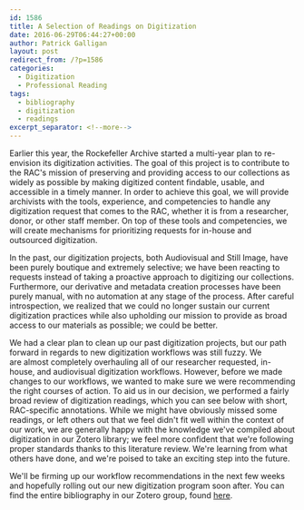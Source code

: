 ```yaml
---
id: 1586
title: A Selection of Readings on Digitization
date: 2016-06-29T06:44:27+00:00
author: Patrick Galligan
layout: post
redirect_from: /?p=1586
categories:
  - Digitization
  - Professional Reading
tags:
  - bibliography
  - digitization
  - readings
excerpt_separator: <!--more-->
---
```

Earlier this year, the Rockefeller Archive started a multi-year plan to re-envision its digitization activities. The goal of this project is to contribute to the RAC's mission of preserving and providing access to our collections as widely as possible by making digitized content findable, usable, and accessible in a timely manner. In order to achieve this goal, we will provide archivists with the tools, experience, and competencies to handle any digitization request that comes to the RAC, whether it is from a researcher, donor, or other staff member. On top of these tools and competencies, we will create mechanisms for prioritizing requests for in-house and outsourced digitization. <!--more-->

In the past, our digitization projects, both Audiovisual and Still Image, have been purely boutique and extremely selective; we have been reacting to requests instead of taking a proactive approach to digitizing our collections. Furthermore, our derivative and metadata creation processes have been purely manual, with no automation at any stage of the process. After careful introspection, we realized that we could no longer sustain our current digitization practices while also upholding our mission to provide as broad access to our materials as possible; we could be better.

We had a clear plan to clean up our past digitization projects, but our path forward in regards to new digitization workflows was still fuzzy. We are almost completely overhauling all of our researcher requested, in-house, and audiovisual digitization workflows. However, before we made changes to our workflows, we wanted to make sure we were recommending the right courses of action. To aid us in our decision, we performed a fairly broad review of digitization readings, which you can see below with short, RAC-specific annotations. While we might have obviously missed some readings, or left others out that we feel didn't fit well within the context of our work, we are generally happy with the knowledge we've compiled about digitization in our Zotero library; we feel more confident that we're following proper standards thanks to this literature review. We're learning from what others have done, and we're poised to take an exciting step into the future.

We'll be firming up our workflow recommendations in the next few weeks and hopefully rolling out our new digitization program soon after. You can find the entire bibliography in our Zotero group, found [here](https://www.zotero.org/groups/d-team_readings/items/collectionKey/WT797KMS).
